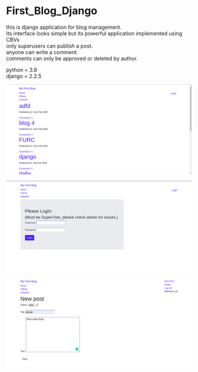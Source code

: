 # First_Blog_Django
this is django application for blog management.<br />
Its interface looks simple but its powerful application implemented using CBVs
<br />
only superusers can publish a post. <br />
anyone can write a comment.<br />
comments can only be approved or deleted by author.

python = 3.8 <br />
django = 2.2.5

![](img/one.png)
<br />

![](img/two.png)
<br />

![](img/three.png)

<br />


